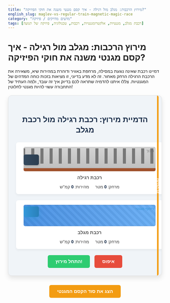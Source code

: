 ```yaml
---
title: "מירוץ הרכבות: מגלב מול רגילה - איך קסם מגנטי משנה את חוקי הפיזיקה?"
english_slug: maglev-vs-regular-train-magnetic-magic-race
category: "מדעים מדויקים / פיזיקה"
tags: [רכבת מגלב, מגנטיות, אלקטרומגנטיות, רכבות, טכנולוגיה, פיזיקה של תנועה]
---
```

# מירוץ הרכבות: מגלב מול רגילה - איך קסם מגנטי משנה את חוקי הפיזיקה?

דמיינו רכבת שאינה נוגעת במסילה, מרחפת באוויר ודוהרת במהירות שיא, משאירה את הרכבת הרגילה הרחק מאחור. זה לא מדע בדיוני, זו מציאות בזכות כוחה המדהים של המגנטיות. צללו איתנו להדמיה שתראה לכם בדיוק איך זה עובד, ולמה העתיד של התחבורה עשוי להיות מגנטי לחלוטין!

<div class="simulation-container">
    <h2>הדמיית מירוץ: רכבת רגילה מול רכבת מגלב</h2>
    <div class="tracks-wrapper">
        <div class="track-container">
            <div class="track regular-track">
                <div class="train regular-train" id="regularTrain"></div>
                <div class="friction-indicator">חיכוך</div>
            </div>
            <div class="track-label">רכבת רגילה</div>
            <div class="stats">
                <p>מהירות: <span id="regularSpeed">0</span> קמ"ש</p>
                <p>מרחק: <span id="regularDistance">0</span> מטר</p>
            </div>
        </div>
        <div class="track-container">
            <div class="track maglev-track">
                 <div class="magnetic-field" id="maglevField"></div>
                <div class="train maglev-train" id="maglevTrain"></div>
                 <div class="levitation-indicator">ריחוף מגנטי</div>
            </div>
             <div class="track-label">רכבת מגלב</div>
             <div class="stats">
                <p>מהירות: <span id="maglevSpeed">0</span> קמ"ש</p>
                <p>מרחק: <span id="maglevDistance">0</span> מטר</p>
            </div>
        </div>
    </div>
    <div class="controls">
        <button id="startButton">התחל מירוץ!</button>
        <button id="resetButton" disabled>איפוס</button>
    </div>
    <div class="finish-line">קו הסיום</div>
</div>

<style>
    .simulation-container {
        font-family: 'Segoe UI', Tahoma, Geneva, Verdana, sans-serif;
        margin: 20px auto;
        padding: 25px;
        border: 1px solid #e0e0e0;
        border-radius: 12px;
        max-width: 800px;
        background-color: #f0f4f8;
        text-align: center;
        box-shadow: 0 8px 16px rgba(0, 0, 0, 0.1);
        position: relative;
        overflow: hidden; /* Ensure finish line doesn't overflow */
    }

    .simulation-container h2 {
        color: #1a2e4a;
        margin-bottom: 25px;
        font-size: 1.8em;
        font-weight: 600;
    }

    .tracks-wrapper {
        display: flex;
        flex-direction: column;
        gap: 20px;
        margin-bottom: 20px;
    }

    .track-container {
        width: 100%;
        vertical-align: top;
        background-color: #fff;
        padding: 15px;
        border-radius: 8px;
        box-shadow: 0 4px 8px rgba(0, 0, 0, 0.05);
    }

    .track {
        width: calc(100% - 20px); /* Make space for finish line */
        height: 70px;
        margin: 0 10px; /* Space for finish line */
        margin-bottom: 10px;
        position: relative;
        overflow: hidden;
        border-radius: 5px;
        box-shadow: inset 0 0 5px rgba(0,0,0,0.1);
    }

    .regular-track {
         border-bottom: 10px solid #a0522d; /* Ties */
         background: linear-gradient(to bottom, #d3d3d3, #c0c0c0); /* Ballast */
         position: relative;
    }

    .regular-track::before {
        content: '';
        position: absolute;
        top: 5px;
        left: 0;
        right: 0;
        bottom: 15px; /* Above ties */
        background: repeating-linear-gradient(
            to right,
            #777, #777 5px,
            transparent 5px, transparent 25px
        ); /* Rails approximation */
         background-size: 30px 100%;
         animation: rail-movement linear infinite; /* Animate rails */
         animation-play-state: paused; /* Pause initially */
    }

    @keyframes rail-movement {
        from { background-position: 0 0; }
        to { background-position: 30px 0; }
    }


    .maglev-track {
        background: linear-gradient(to right, #4a90e2, #6aaff5); /* Magnetic track color */
         position: relative;
         overflow: hidden;
    }

     .magnetic-field {
        position: absolute;
        top: 0;
        left: 0;
        width: 100%;
        height: 100%;
        background: repeating-linear-gradient(
            45deg,
            rgba(255,255,255,0.1),
            rgba(255,255,255,0.1) 8px,
            rgba(0,0,0,0.1) 8px,
            rgba(0,0,0,0.1) 16px
        );
        opacity: 0.4;
        z-index: 0; /* Below the train */
         animation: magnetic-pulse 1s infinite alternate; /* Pulse effect */
         animation-play-state: paused; /* Pause initially */
    }

     @keyframes magnetic-pulse {
         from { opacity: 0.4; }
         to { opacity: 0.6; }
     }


    .train {
        width: 50px; /* Slightly larger */
        height: 35px;
        position: absolute;
        left: 0;
        border-radius: 6px; /* More rounded */
        transition: transform linear; /* Smooth movement */
        z-index: 1; /* Above tracks/fields */
        box-shadow: 2px 2px 5px rgba(0,0,0,0.2);
        display: flex;
        align-items: center;
        justify-content: center;
        font-size: 0.7em;
        color: white;
        font-weight: bold;
    }

    .regular-train {
        bottom: 10px; /* Sits on the track */
        background: linear-gradient(to right, #34495e, #2c3e50);
         transition: transform linear, box-shadow 0.1s ease-in-out; /* Add shadow transition */
    }

    .regular-train.shaking {
         animation: shake 0.2s infinite; /* Add shake animation class */
    }

     @keyframes shake {
        0% { transform: translateX(0px); }
        25% { transform: translateX( -1px ); }
        50% { transform: translateX( 0px ); }
        75% { transform: translateX( 1px ); }
        100% { transform: translateX( 0px ); }
     }


    .maglev-train {
        bottom: 30px; /* Appears to float higher */
        background: linear-gradient(to right, #3498db, #2980b9);
        box-shadow: 0 8px 20px rgba(52, 152, 219, 0.6); /* Stronger levitation effect */
         transition: transform linear, box-shadow 0.3s ease-out; /* Smooth shadow transition */
    }

    .track-label {
        margin-top: 5px;
        font-weight: bold;
        color: #555;
        font-size: 1.1em;
    }

    .friction-indicator, .levitation-indicator {
        position: absolute;
        top: 5px;
        right: 5px;
        font-size: 0.8em;
        color: #666;
        opacity: 0.8;
    }

    .levitation-indicator {
        color: #3498db;
        font-weight: bold;
    }

    .stats {
        margin-top: 10px;
        font-size: 1em;
        color: #444;
        display: flex;
        justify-content: center;
        gap: 20px;
    }

     .stats p {
         margin: 0;
     }

     .stats span {
         font-weight: bold;
         color: #1a2e4a;
     }


    .controls {
        margin-top: 20px;
        display: flex;
        justify-content: center;
        gap: 15px;
    }

    .controls button {
        padding: 12px 25px;
        font-size: 1.1em;
        cursor: pointer;
        border: none;
        border-radius: 6px;
        color: white;
        transition: background-color 0.3s ease, transform 0.1s ease;
        font-weight: 600;
    }

    #startButton {
        background-color: #2ecc71;
    }

    #startButton:hover:not(:disabled) {
        background-color: #27ae60;
        transform: translateY(-2px);
    }

     #resetButton {
        background-color: #e74c3c;
    }

    #resetButton:hover:not(:disabled) {
        background-color: #c0392b;
         transform: translateY(-2px);
    }


     .controls button:disabled {
        background-color: #bdc3c7;
        cursor: not-allowed;
        transform: none;
        box-shadow: none;
    }

    .finish-line {
        position: absolute;
        top: 0;
        right: 10px; /* Aligned with track end */
        bottom: 0;
        width: 5px;
        background-color: #f39c12;
        z-index: 2; /* Above tracks */
        display: flex;
        align-items: center;
        justify-content: center;
        color: white;
        font-size: 0.9em;
        font-weight: bold;
        text-orientation: mixed;
        writing-mode: vertical-rl;
        text-align: center;
        padding: 5px 0;
        border-radius: 0 8px 8px 0;
    }


    #explanationButton {
        display: block;
        margin: 30px auto;
        padding: 12px 25px;
        font-size: 1.1em;
        cursor: pointer;
        border: none;
        border-radius: 6px;
        background-color: #f39c12;
        color: white;
        transition: background-color 0.3s ease, transform 0.1s ease;
        font-weight: 600;
    }

    #explanationButton:hover {
        background-color: #e67e22;
        transform: translateY(-2px);
    }

    #explanation {
        margin-top: 20px;
        padding: 25px;
        border: 1px solid #e0e0e0;
        border-radius: 12px;
        background-color: #fff;
        text-align: left;
        display: none; /* Initially hidden */
        box-shadow: 0 4px 8px rgba(0, 0, 0, 0.05);
    }

    #explanation h3 {
        color: #1a2e4a;
        margin-top: 15px;
        margin-bottom: 10px;
        border-bottom: 1px solid #eee;
        padding-bottom: 5px;
        font-size: 1.4em;
        font-weight: 600;
    }

     #explanation p {
        line-height: 1.7;
        color: #555;
        margin-bottom: 15px;
        font-size: 1em;
    }

     #explanation strong {
         color: #333;
     }


</style>

<button id="explanationButton">הצג את סוד הקסם המגנטי</button>

<div id="explanation">
    <h3>מהי רכבת מגלב ואיך היא מרחפת ודוהרת?</h3>
    <p>רכבת מגלב (Maglev - Magnetic Levitation) היא פלא טכנולוגי שלא נוסע על גלגלים כלל! במקום זאת, היא מרחפת מעל המסילה בזכות כוחות מגנטיים עוצמתיים. איך זה עובד? המסילה והרכבת מצוידות במגנטים (או אלקטרומגנטים) שקוטביהם זהים אחד מול השני, מה שיוצר דחייה חזקה ומרווח אוויר קטן. זהו עקרון הריחוף. ההנעה קדימה מגיעה מאלקטרומגנטים מיוחדים במסילה שיוצרים שדה מגנטי ש"רודף" אחרי הרכבת ודוחף אותה קדימה, כמו גל בלתי נראה.</p>

    <h3>המאבק הפיזיקלי: חיכוך מול ריחוף</h3>
    <p>ברכבת רגילה, הגלגלים מתגלגלים על המסילות, וזה יוצר חיכוך משמעותי. החיכוך הזה, יחד עם התנגדות האוויר (גרר), הוא האויב הגדול של המהירות והיעילות. הוא דורש המון אנרגיה כדי להתגבר עליו, מגביל את המהירות המקסימלית וגורם לבלאי. רכבת מגלב, לעומת זאת, מבטלת כמעט לחלוטין את החיכוך עם המסילה. החיכוך היחיד שנותר הוא חיכוך האוויר, וזה ההבדל הענק! בלי חיכוך, הרכבת יכולה להאיץ הרבה יותר מהר ולהגיע למהירויות אסטרונומיות (מעל 500 קמ"ש) תוך שימוש יעיל יותר באנרגיה, במיוחד במסעות ארוכים ומהירים.</p>

    <h3>הנעה קדימה: המנוע הליניארי הענק</h3>
    <p>המסילה של רכבת המגלב היא למעשה מנוע חשמלי ליניארי ענק. סלילים אלקטרומגנטיים מותקנים לאורך המסילה ומקבלים זרם חשמלי שמשתנה כל הזמן. שינוי הזרם גורם לקוטביות המגנטית של הסלילים להתחלף במהירות. הקוטביות המשתנה הזו מושכת את המגנטים בחזית הרכבת ודוחפת את המגנטים בחלקה האחורי, ויוצרת כוח שדוחף את הרכבת קדימה ברציפות וללא מגע. זהו כמו לרדוף אחרי מגנט עם מגנט אחר, רק בקנה מידה ענק ומדויק להפליא.</p>

    <h3>מגלב: יתרונות, חסרונות והצצה לעתיד</h3>
    <p><strong>יתרונות:</strong> מהירות עוצרת נשימה, נסיעה חלקה ושקטה להפליא, יעילות אנרגטית טובה יותר במהירויות גבוהות (פחות אנרגיה מבוזבזת על חיכוך), פחות חלקים נעים = פחות בלאי. <strong>חסרונות:</strong> עלויות הקמה פשוט עצומות! בניית מסילת מגלב דורשת תשתית חדשה לגמרי ויקרה מאוד. אין תאימות למסילות רכבת רגילות. גם עלויות התפעול והתחזוקה של המערכת המגנטית מורכבות ויקרות.</p>
    <p>למרות העלויות הגבוהות, טכנולוגיית המגלב כבר פעילה במקומות כמו שנגחאי (סין) ויפן, שם היא מקצרת דרסטית זמני נסיעה. היא נחשבת לאחת האפשרויות המבטיחות ביותר לתחבורה מהירה במיוחד למרחקים בינוניים-ארוכים בעתיד, ויכולה לשנות את הדרך בה אנו מתניידים בין ערים ומדינות.</p>
</div>

<script>
    const regularTrain = document.getElementById('regularTrain');
    const maglevTrain = document.getElementById('maglevTrain');
    const startButton = document.getElementById('startButton');
    const resetButton = document.getElementById('resetButton'); // Changed from stopButton
    const explanationButton = document.getElementById('explanationButton');
    const explanationDiv = document.getElementById('explanation');
    const regularTrack = document.querySelector('.regular-track'); // Get track element for animation
    const maglevField = document.getElementById('maglevField'); // Get field element for animation


    const regularSpeedSpan = document.getElementById('regularSpeed');
    const regularDistanceSpan = document.getElementById('regularDistance');
    const maglevSpeedSpan = document.getElementById('maglevSpeed');
    const maglevDistanceSpan = document.getElementById('maglevDistance');

    let animationFrameId = null;
    let startTime = null;
    const trackLength = 700; // px (approximation of track width, adjusted for finish line)
    const totalSimulationTime = 30000; // Max simulation duration in ms (30 seconds)

    // Simulation parameters (tuned for visual effect and comparison)
    const regularAcceleration = 0.00005; // px/ms^2
    const regularFrictionDeceleration = 0.00002; // Constant friction effect (px/ms^2)
    const regularMaxSpeedPxMs = 0.2; // Max speed in px/ms

    const maglevAcceleration = 0.00015; // px/ms^2 (Higher initial acceleration)
    const maglevMaxSpeedPxMs = 0.5; // Max speed in px/ms (Much higher)
    const maglevFrictionDeceleration = 0.000001; // Very low friction

    let regularSpeedPxMs = 0;
    let maglevSpeedPxMs = 0;
    let regularDistancePx = 0;
    let maglevDistancePx = 0;

    const pxToKmH = 150; // Conversion factor (abstract, adjust for visual speed)
    const pxToMeter = 0.2; // Conversion factor (abstract)

    function updateSimulation(currentTime) {
        if (!startTime) startTime = currentTime;
        const elapsedTime = currentTime - startTime;

        const deltaTime = currentTime - (updateSimulation.lastTime || currentTime);
        updateSimulation.lastTime = currentTime;

        // --- Regular Train ---
        // Accelerate towards max speed, but friction always opposes
        let netRegularAcceleration = regularAcceleration - regularFrictionDeceleration;
        regularSpeedPxMs += netRegularAcceleration * deltaTime;
        if (regularSpeedPxMs > regularMaxSpeedPxMs) regularSpeedPxMs = regularMaxSpeedPxMs;
        if (regularSpeedPxMs < 0) regularSpeedPxMs = 0; // Speed cannot be negative

        regularDistancePx += regularSpeedPxMs * deltaTime;
        if (regularDistancePx > trackLength) regularDistancePx = trackLength;

        regularTrain.style.transform = `translateX(${regularDistancePx}px)`;
        regularSpeedSpan.textContent = (regularSpeedPxMs * pxToKmH).toFixed(0);
        regularDistanceSpan.textContent = (regularDistancePx * pxToMeter).toFixed(0);

        // Add subtle shake effect based on speed/friction
        if (regularSpeedPxMs > 0.01) { // Shake only when moving
             regularTrain.classList.add('shaking');
        } else {
             regularTrain.classList.remove('shaking');
        }
         // Animate regular track rails
        if (regularSpeedPxMs > 0) {
            const railAnimationSpeed = regularSpeedPxMs / regularMaxSpeedPxMs * 0.5; // Sync speed
            regularTrack.style.animationDuration = `${1 / railAnimationSpeed}s`;
            regularTrack.style.animationPlayState = 'running';
        } else {
             regularTrack.style.animationPlayState = 'paused';
        }


        // --- Maglev Train ---
        // Accelerate towards max speed, very little friction
        let netMaglevAcceleration = maglevAcceleration - maglevFrictionDeceleration;
         maglevSpeedPxMs += netMaglevAcceleration * deltaTime;
        if (maglevSpeedPxMs > maglevMaxSpeedPxMs) maglevSpeedPxMs = maglevMaxSpeedPxMs;
         if (maglevSpeedPxMs < 0) maglevSpeedPxMs = 0; // Speed cannot be negative


        maglevDistancePx += maglevSpeedPxMs * deltaTime;
        if (maglevDistancePx > trackLength) maglevDistancePx = trackLength;

        maglevTrain.style.transform = `translateX(${maglevDistancePx}px)`;
        maglevSpeedSpan.textContent = (maglevSpeedPxMs * pxToKmH).toFixed(0);
        maglevDistanceSpan.textContent = (maglevDistancePx * pxToMeter).toFixed(0);

        // Animate magnetic field pulse based on speed
         if (maglevSpeedPxMs > 0) {
             maglevField.style.animationPlayState = 'running';
             const pulseSpeed = maglevSpeedPxMs / maglevMaxSpeedPxMs; // Sync speed
             maglevField.style.animationDuration = `${1.5 - pulseSpeed}s`; // Faster pulse at higher speed
         } else {
             maglevField.style.animationPlayState = 'paused';
         }


        // --- Check for finish or time limit ---
        const simulationFinished = regularDistancePx >= trackLength && maglevDistancePx >= trackLength;
        const timeLimitReached = elapsedTime >= totalSimulationTime;

        if (simulationFinished || timeLimitReached) {
            stopSimulation();
        } else {
             animationFrameId = requestAnimationFrame(updateSimulation);
        }
    }

    function startSimulation() {
        startButton.disabled = true;
        resetButton.disabled = false; // Enable reset
        startTime = performance.now(); // Use high-resolution timer
        regularSpeedPxMs = 0;
        maglevSpeedPxMs = 0;
        regularDistancePx = 0;
        maglevDistancePx = 0;
        regularTrain.style.transform = 'translateX(0px)';
        maglevTrain.style.transform = 'translateX(0px)';
        regularSpeedSpan.textContent = '0';
        regularDistanceSpan.textContent = '0';
        maglevSpeedSpan.textContent = '0';
        maglevDistanceSpan.textContent = '0';

         // Reset animations
         regularTrain.classList.remove('shaking');
         regularTrack.style.animationPlayState = 'paused';
         maglevField.style.animationPlayState = 'paused';


        updateSimulation.lastTime = performance.now(); // Initialize lastTime
        animationFrameId = requestAnimationFrame(updateSimulation);
    }

    function stopSimulation() {
        if (animationFrameId) {
            cancelAnimationFrame(animationFrameId);
            animationFrameId = null;
        }
        startButton.disabled = false;
        resetButton.disabled = false; // Keep reset enabled after stopping

         // Pause animations
         regularTrain.classList.remove('shaking'); // Stop shaking when stopped
         regularTrack.style.animationPlayState = 'paused';
         maglevField.style.animationPlayState = 'paused';
    }

     function resetSimulation() {
         stopSimulation(); // Stop any running animation
         startButton.disabled = false;
         resetButton.disabled = true; // Disable reset until simulation starts again

         // Reset state variables
         regularSpeedPxMs = 0;
         maglevSpeedPxMs = 0;
         regularDistancePx = 0;
         maglevDistancePx = 0;
         startTime = null;

         // Reset visual elements
         regularTrain.style.transform = 'translateX(0px)';
         maglevTrain.style.transform = 'translateX(0px)';
         regularSpeedSpan.textContent = '0';
         regularDistanceSpan.textContent = '0';
         maglevSpeedSpan.textContent = '0';
         maglevDistanceSpan.textContent = '0';

         // Ensure animations are paused and reset
         regularTrain.classList.remove('shaking');
         regularTrack.style.animationPlayState = 'paused';
         regularTrack.style.animationDuration = ''; // Reset duration
         maglevField.style.animationPlayState = 'paused';
         maglevField.style.animationDuration = ''; // Reset duration
     }


    startButton.addEventListener('click', startSimulation);
    resetButton.addEventListener('click', resetSimulation); // Use resetSimulation


    explanationButton.addEventListener('click', () => {
        const isHidden = explanationDiv.style.display === 'none' || explanationDiv.style.display === '';
        explanationDiv.style.display = isHidden ? 'block' : 'none';
        explanationButton.textContent = isHidden ? 'הסתר את סוד הקסם המגנטי' : 'הצג את סוד הקסם המגנטי';
    });

    // Initial state
    resetButton.disabled = true; // Start with reset disabled

</script>
```